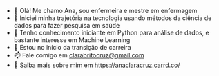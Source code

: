 - 👋 Olá! Me chamo Ana, sou enfermeira e mestre em enfermagem
- 🔭 Iniciei minha trajetória na tecnologia usando métodos da ciência de dados para fazer pesquisa em saúde
- 🎲 Tenho conhecimento iniciante em Python para análise de dados, e bastante interesse em Machine Learning
- 🌱 Estou no início da transição de carreira
- 📫 Fale comigo em clarabritocruz@gmail.com
- 📄 Saiba mais sobre mim em https://anaclaracruz.carrd.co/
